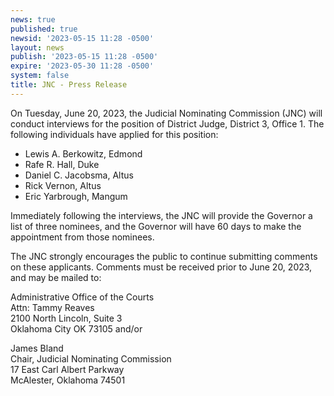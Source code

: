```yaml
---
news: true
published: true
newsid: '2023-05-15 11:28 -0500'
layout: news
publish: '2023-05-15 11:28 -0500'
expire: '2023-05-30 11:28 -0500'
system: false
title: JNC - Press Release
---
```

On Tuesday, June 20, 2023, the Judicial Nominating Commission (JNC) will conduct interviews for the position of District Judge, District 3, Office 1. The following individuals have applied for this position:

- Lewis A. Berkowitz, Edmond
- Rafe R. Hall, Duke
- Daniel C. Jacobsma, Altus
- Rick Vernon, Altus
- Eric Yarbrough, Mangum

Immediately following the interviews, the JNC will provide the Governor a list of three nominees, and the Governor will have 60 days to make the appointment from those nominees.

The JNC strongly encourages the public to continue submitting comments on these applicants. Comments must be received prior to June 20, 2023, and may be mailed to:

Administrative Office of the Courts  
Attn: Tammy Reaves  
2100 North Lincoln, Suite 3  
Oklahoma City OK 73105 	and/or

James Bland  
Chair, Judicial Nominating Commission  
17 East Carl Albert Parkway  
McAlester, Oklahoma 74501